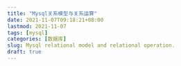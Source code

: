 ```yaml
---
title: "Mysql关系模型与关系运算"
date: 2021-11-07T09:18:21+08:00
lastmod: 2021-11-07
tags: [mysql]
categories: [数据库]
slug: Mysql relational model and relational operation.
draft: true
---
```



